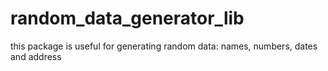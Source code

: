 # random_data_generator_lib
this package is useful for generating random data: names, numbers, dates and address
